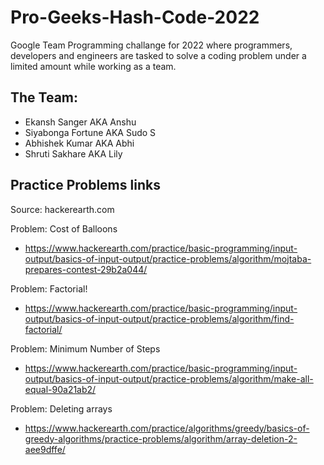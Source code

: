 # Pro-Geeks-Hash-Code-2022

Google Team Programming challange for 2022 where programmers, developers and engineers are tasked 
to solve a coding problem under a limited amount while working as a team.

## The Team:
- Ekansh Sanger AKA Anshu
- Siyabonga Fortune AKA Sudo S
- Abhishek Kumar AKA Abhi
- Shruti Sakhare AKA Lily

## Practice Problems links
Source: hackerearth.com

Problem: Cost of Balloons
- https://www.hackerearth.com/practice/basic-programming/input-output/basics-of-input-output/practice-problems/algorithm/mojtaba-prepares-contest-29b2a044/

Problem: Factorial!
- https://www.hackerearth.com/practice/basic-programming/input-output/basics-of-input-output/practice-problems/algorithm/find-factorial/

Problem: Minimum Number of Steps
- https://www.hackerearth.com/practice/basic-programming/input-output/basics-of-input-output/practice-problems/algorithm/make-all-equal-90a21ab2/

Problem: Deleting arrays
- https://www.hackerearth.com/practice/algorithms/greedy/basics-of-greedy-algorithms/practice-problems/algorithm/array-deletion-2-aee9dffe/

